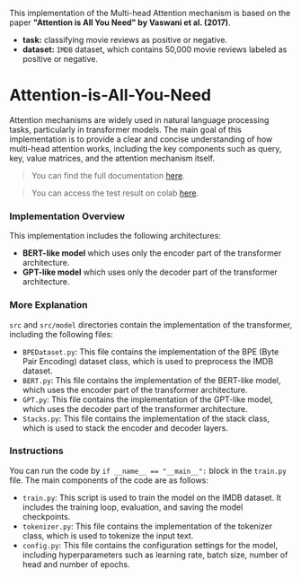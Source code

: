 This implementation of the Multi-head Attention mechanism is based on the paper **"Attention is All You Need" by Vaswani et al. (2017)**.
- **task:** classifying movie reviews as positive or negative.
- **dataset:** `IMDB` dataset, which contains 50,000 movie reviews labeled as positive or negative.

# Attention-is-All-You-Need
Attention mechanisms are widely used in natural language processing tasks, particularly in transformer models.
The main goal of this implementation is to provide a clear and concise understanding of how multi-head attention works, including the key components such as query, key, value matrices, and the attention mechanism itself.

> You can find the full documentation [here](https://lif31up.gitbook.io/lif31up/natural-language-process/attention-mechanism-the-core-of-modern-ai).

> You can access the test result on colab [here](https://colab.research.google.com/drive/1IfCdclHqH4L0O1UlJrOViVncYQCNmaj1?usp=sharing).

### Implementation Overview
This implementation includes the following architectures:
* **BERT-like model** which uses only the encoder part of the transformer architecture.
* **GPT-like model** which uses only the decoder part of the transformer architecture.

### More Explanation
`src` and `src/model` directories contain the implementation of the transformer, including the following files:
- `BPEDataset.py`: This file contains the implementation of the BPE (Byte Pair Encoding) dataset class, which is used to preprocess the IMDB dataset.
- `BERT.py`: This file contains the implementation of the BERT-like model, which uses the encoder part of the transformer architecture.
- `GPT.py`: This file contains the implementation of the GPT-like model, which uses the decoder part of the transformer architecture.
- `Stacks.py`: This file contains the implementation of the stack class, which is used to stack the encoder and decoder layers.

### Instructions
You can run the code by `if __name__ == "__main__":` block in the `train.py` file. The main components of the code are as follows:
* `train.py`: This script is used to train the model on the IMDB dataset. It includes the training loop, evaluation, and saving the model checkpoints.
* `tokenizer.py`: This file contains the implementation of the tokenizer class, which is used to tokenize the input text.
* `config.py`: This file contains the configuration settings for the model, including hyperparameters such as learning rate, batch size, number of head and number of epochs.
